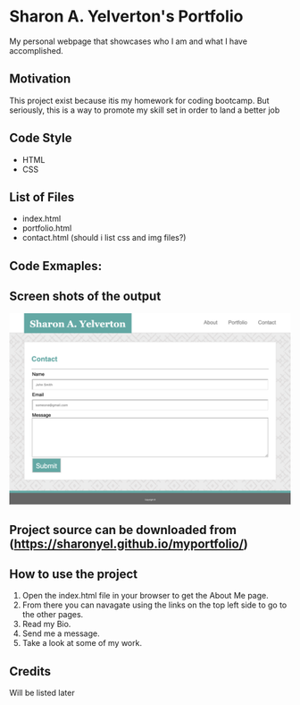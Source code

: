 Sharon A. Yelverton's Portfolio
===
My personal webpage that showcases who I am and what I have accomplished.



Motivation
---

This project exist because itis my homework for coding bootcamp.  But seriously, this is a way to promote my skill set in order to land a better job

Code Style
---
 * HTML
 * CSS
  
List of Files
---
  * index.html
  * portfolio.html
  * contact.html
(should i list css and img files?)
 
 
 Code Exmaples:
 ---
 
 
 
 
 
 Screen shots of the output
 ---
![](assets/images/screenshotcontact.png) 

 
 
 Project source can be downloaded from (https://sharonyel.github.io/myportfolio/) 
 ---
 
 How to use the project
 ---
 
 
 1. Open the index.html file in your browser to get the About Me page.  
 2. From there you can navagate using the links on the top left side to go to the other pages.
 3. Read my Bio.
 4. Send me a message.
 5. Take a look at some of my work.
 
Credits
---
 
 Will be listed later
 
 
 
 






